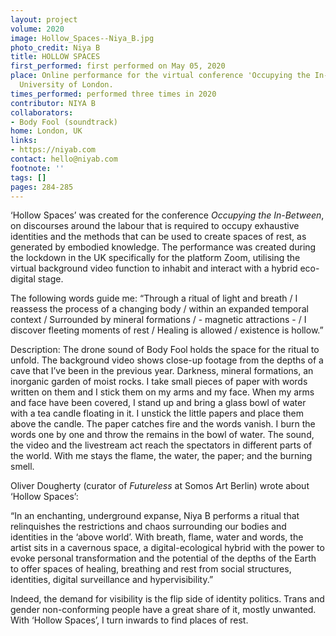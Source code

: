 ```yaml
---
layout: project
volume: 2020
image: Hollow_Spaces--Niya_B.jpg
photo_credit: Niya B
title: HOLLOW SPACES
first_performed: first performed on May 05, 2020
place: Online performance for the virtual conference 'Occupying the In-Between', Goldsmiths’
  University of London.
times_performed: performed three times in 2020
contributor: NIYA B
collaborators:
- Body Fool (soundtrack)
home: London, UK
links:
- https://niyab.com
contact: hello@niyab.com
footnote: ''
tags: []
pages: 284-285
---
```




‘Hollow Spaces’ was created for the conference *Occupying the In-Between*, on discourses around the labour that is required to occupy exhaustive identities and the methods that can be used to create spaces of rest, as generated by embodied knowledge.
The performance was created during the lockdown in the UK specifically for the platform Zoom, utilising the virtual background video function to inhabit and interact with a hybrid eco-digital stage.

The following words guide me:
“Through a ritual of light and breath / I reassess the process of a changing body / within an expanded temporal context / Surrounded by mineral formations / - magnetic attractions - / I discover fleeting moments of rest / Healing is allowed / existence is hollow.”

Description:
The drone sound of Body Fool holds the space for the ritual to unfold. The background video shows close-up footage from the depths of a cave that I’ve been in the previous year. Darkness, mineral formations, an inorganic garden of moist rocks. I take small pieces of paper with words written on them and I stick them on my arms and my face. When my arms and face have been covered, I stand up and bring a glass bowl of water with a tea candle floating in it. I unstick the little papers and place them above the candle. The paper catches fire and the words vanish. I burn the words one by one and throw the remains in the bowl of water.
The sound, the video and the livestream act reach the spectators in different parts of the world. With me stays the flame, the water, the paper; and the burning smell.

Oliver Dougherty (curator of *Futureless* at Somos Art Berlin) wrote about ‘Hollow Spaces’:

“In an enchanting, underground expanse, Niya B performs a ritual that relinquishes the restrictions and chaos surrounding our bodies and identities in the ‘above world’. With breath, flame, water and words, the artist sits in a cavernous space, a digital-ecological hybrid with the power to evoke personal transformation and the potential of the depths of the Earth to offer spaces of healing, breathing and rest from social structures, identities, digital surveillance and hypervisibility.”

Indeed, the demand for visibility is the flip side of identity politics. Trans and gender non-conforming people have a great share of it, mostly unwanted. With ‘Hollow Spaces’, I turn inwards to find places of rest.
